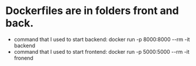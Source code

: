 # Dockerfiles are in folders front and back.
- command that I used to start backend: docker run -p 8000:8000 --rm -it backend
- command that I used to start frontend: docker run -p 5000:5000 --rm -it fronend
 

